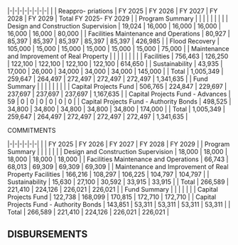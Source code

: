 |-|-|-|-|-|-|-|-|
| | Reappro-  priations | FY 2025 | FY 2026 | FY 2027 | FY 2028 | FY 2029 | Total FY 2025- FY 2029 |
| Program Summary | | | | | | | |
| Design and Construction Supervision | 19,024 | 16,000 | 16,000 | 16,000 | 16,000 | 16,000 | 80,000 |
| Facilities Maintenance and Operations | 80,927 | 85,397 | 85,397 | 85,397 | 85,397 | 85,397 | 426,985 |
| Flood Recovery | 105,000 | 15,000 | 15,000 | 15,000 | 15,000 | 15,000 | 75,000 |
| Maintenance and Improvement of Real Property | | | | | | | |
| Facilities | 756,463 | 126,250 | 122,100 | 122,100 | 122,100 | 122,100 | 614,650 |
| Sustainability | 43,935 | 17,000 | 26,000 | 34,000 | 34,000 | 34,000 | 145,000 |
| Total | 1,005,349 | 259,647 | 264,497 | 272,497 | 272,497 | 272,497 | 1,341,635 |
| Fund Summary | | | | | | | |
| Capital Projects Fund | 506,765 | 224,847 | 229,697 | 237,697 | 237,697 | 237,697 | 1,167,635 |
| Capital Projects Fund - Advances | 59 | 0 | 0 | 0 | 0 | 0 | 0 |
| Capital Projects Fund - Authority Bonds | 498,525 | 34,800 | 34,800 | 34,800 | 34,800 | 34,800 | 174,000 |
| Total | 1,005,349 | 259,647 | 264,497 | 272,497 | 272,497 | 272,497 | 1,341,635 |

COMMITMENTS

|-|-|-|-|-|-|
| | FY 2025 | FY 2026 | FY 2027 | FY 2028 | FY 2029 |
| Program Summary | | | | | |
| Design and Construction Supervision | 18,000 | 18,000 | 18,000 | 18,000 | 18,000 |
| Facilities Maintenance and Operations | 66,743 | 68,013 | 69,309 | 69,309 | 69,309 |
| Maintenance and Improvement of Real Property  Facilities | 166,216 | 108,297 | 106,225 | 104,797 | 104,797 |
| Sustainability | 15,630 | 27,100 | 30,592 | 33,915 | 33,915 |
| Total | 266,589 | 221,410 | 224,126 | 226,021 | 226,021 |
| Fund Summary | | | | | |
| Capital Projects Fund | 122,738 | 168,099 | 170,815 | 172,710 | 172,710 |
| Capital Projects Fund - Authority Bonds | 143,851 | 53,311 | 53,311 | 53,311 | 53,311 |
| Total | 266,589 | 221,410 | 224,126 | 226,021 | 226,021 |

## **DISBURSEMENTS**